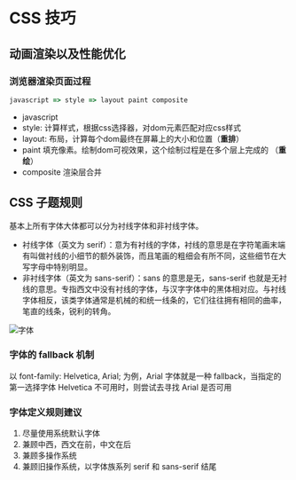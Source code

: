 # CSS 技巧

## 动画渲染以及性能优化

### 浏览器渲染页面过程

```jsx
javascript => style => layout paint composite
```

+ javascript
+ style: 计算样式，根据css选择器，对dom元素匹配对应css样式
+ layout: 布局，计算每个dom最终在屏幕上的大小和位置（**重排**）
+ paint 填充像素。绘制dom可视效果，这个绘制过程是在多个层上完成的 （**重绘**）
+ composite 渲染层合并

## CSS 子题规则

基本上所有字体大体都可以分为衬线字体和非衬线字体。

+ 衬线字体（英文为 serif）：意为有衬线的字体，衬线的意思是在字符笔画末端有叫做衬线的小细节的额外装饰，而且笔画的粗细会有所不同，这些细节在大写字母中特别明显。
+ 非衬线字体（英文为 sans-serif）：sans 的意思是无，sans-serif 也就是无衬线的意思。专指西文中没有衬线的字体，与汉字字体中的黑体相对应。与衬线字体相反，该类字体通常是机械的和统一线条的，它们往往拥有相同的曲率，笔直的线条，锐利的转角。

![字体](https://p3-juejin.byteimg.com/tos-cn-i-k3u1fbpfcp/cc30875437eb48d381732707b1d383fc~tplv-k3u1fbpfcp-jj-mark:1890:0:0:0:q75.awebp)

### 字体的 fallback 机制

以 font-family: Helvetica, Arial; 为例，Arial 字体就是一种 fallback，当指定的第一选择字体 Helvetica 不可用时，则尝试去寻找 Arial 是否可用

### 字体定义规则建议

1. 尽量使用系统默认字体
1. 兼顾中西，西文在前，中文在后
1. 兼顾多操作系统
1. 兼顾旧操作系统，以字体族系列 serif 和 sans-serif 结尾
